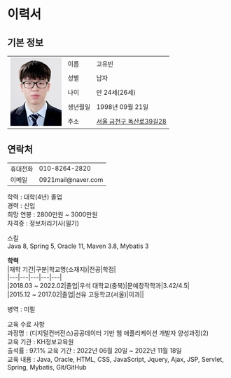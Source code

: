 # 이력서
  
## 기본 정보  
<table>
  <tr>
    <td rowspan="5">
      <img src="https://github.com/fgjkqm20/resume/blob/main/image/profile.png" width="117" height="156px">
    </td>
    <td>이름</td>
    <td>고유빈</td>
  </tr>
  <tr>
    <td>성별</td>
    <td>남자</td>
  </tr>
  <tr>
    <td>나이</td>
    <td>만 24세(26세)</td>
  </tr>
  <tr>
    <td>생년월일</td>
    <td>1998년 09월 21일</td>
  </tr>
  <tr>
    <td>주소</td>
    <td><a href="https://goo.gl/maps/9rJS4sjK3whZA5s36">서울 금천구 독산로39길28</a></td>
  </tr>
</table>
  
## 연락처
<table>
  <tr>
    <td>휴대전화</td>
    <td>010-8264-2820</td>
  </tr>
  <tr>
    <td>이메일</td>
    <td>0921mail@naver.com</td>
  </tr>
</table>  
  
  
학력 : 대학(4년) 졸업  
경력 : 신입  
희망 연봉 : 2800만원 ~ 3000만원  
자격증 : 정보처리기사(필기)  

스킬  
Java 8, Spring 5, Oracle 11, Maven 3.8, Mybatis 3  
  
**학력**  
|재학 기간|구분|학교명(소재지)|전공|학점|  
|---|---|---|---|---|  
|2018.03 ~ 2022.02|졸업|우석 대학교(충북)|문예창작학과|3.42/4.5|  
|2015.12 ~ 2017.02|졸업|선유 고등학교(서울)|이과||  
  
병역 : 미필  
  
교육 수료 사항  
과정명 : (디지털컨버전스)공공데이터 기반 웹 애플리케이션 개발자 양성과정(2)  
교육 기관 : KH정보교육원  
출석률 : 97.1%
교육 기간 : 2022년 06월 20일 ~ 2022년 11월 18일  
교육 내용 : Java, Oracle, HTML, CSS, JavaScript, Jquery, Ajax, JSP, Servlet, Spring, Mybatis, Git/GitHub  
